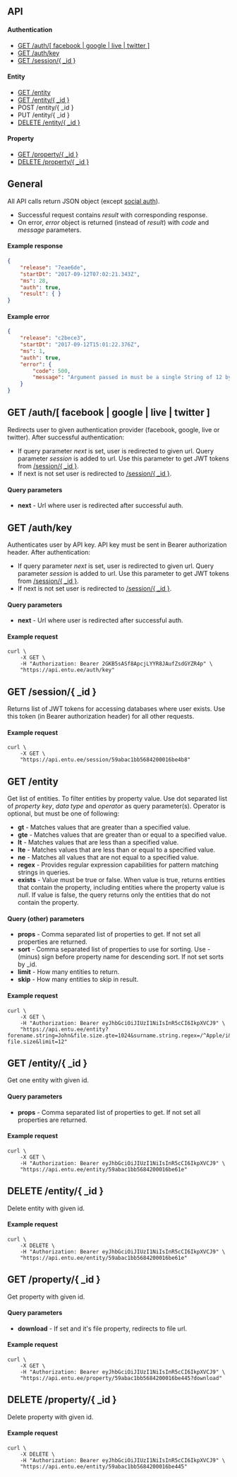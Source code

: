 ## API
#### Authentication
- [GET /auth/[ facebook \| google \| live \| twitter ]](#get-auth-facebook--google--live--twitter-)
- [GET /auth/key](#get-authkey)
- [GET /session/{ \_id }](#get-session-_id-)

#### Entity
- [GET /entity](#get-entity)
- [GET /entity/{ \_id }](#get-entity-_id-)
- POST /entity/{ \_id }
- PUT /entity/{ \_id }
- [DELETE /entity/{ \_id }](#delete-entity-_id-)

#### Property
- [GET /property/{ \_id }](#get-property-_id-)
- [DELETE /property/{ \_id }](#delete-property-_id-)




## General
All API calls return JSON object (except [social auth](#get-authfacebookgooglelivetwitter)).
- Successful request contains *result* with corresponding response.
- On error, *error* object is returned (instead of *result*) with *code* and *message* parameters.

#### Example response
```json
{
    "release": "7eae6de",
    "startDt": "2017-09-12T07:02:21.343Z",
    "ms": 28,
    "auth": true,
    "result": { }
}
```

#### Example error
```json
{
    "release": "c2bece3",
    "startDt": "2017-09-12T15:01:22.376Z",
    "ms": 1,
    "auth": true,
    "error": {
        "code": 500,
        "message": "Argument passed in must be a single String of 12 bytes or a string of 24 hex characters"
    }
}
```




## GET /auth/[ facebook \| google \| live \| twitter ]
Redirects user to given authentication provider (facebook, google, live or twitter). After successful authentication:
- If query parameter *next* is set, user is redirected to given url. Query parameter *session* is added to url. Use this parameter to get JWT tokens from [/session/{ \_id }](#get-session-_id-).
- If next is not set user is redirected to [/session/{ \_id }](#get-session-_id-).

#### Query parameters
- **next** - Url where user is redirected after successful auth.


## GET /auth/key
Authenticates user by API key. API key must be sent in Bearer authorization header. After authentication:
- If query parameter *next* is set, user is redirected to given url. Query parameter *session* is added to url. Use this parameter to get JWT tokens from [/session/{ \_id }](#get-session-_id-).
- If next is not set user is redirected to [/session/{ \_id }](#get-session-_id-).

#### Query parameters
- **next** - Url where user is redirected after successful auth.

#### Example request
```shell
curl \
    -X GET \
    -H "Authorization: Bearer 2GKB5sASf8ApcjLYYR8JAufZsdGYZR4p" \
    "https://api.entu.ee/auth/key"
```


## GET /session/{ \_id }
Returns list of JWT tokens for accessing databases where user exists. Use this token (in Bearer authorization header) for all other requests.

#### Example request
```shell
curl \
    -X GET \
    "https://api.entu.ee/session/59abac1bb5684200016be4b8"
```




## GET /entity
Get list of entities. To filter entities by property value. Use dot separated list of *property key*, *data type* and *operator* as query parameter(s). Operator is optional, but must be one of following:
- **gt** - Matches values that are greater than a specified value.
- **gte** - Matches values that are greater than or equal to a specified value.
- **lt** - Matches values that are less than a specified value.
- **lte** - Matches values that are less than or equal to a specified value.
- **ne** - Matches all values that are not equal to a specified value.
- **regex** - Provides regular expression capabilities for pattern matching strings in queries.
- **exists** - Value must be true or false. When value is true, returns entities that contain the property, including entities where the property value is *null*. If value is false, the query returns only the entities that do not contain the property.

#### Query (other) parameters
- **props** - Comma separated list of properties to get. If not set all properties are returned.
- **sort** - Comma separated list of properties to use for sorting. Use - (minus) sign before property name for descending sort. If not set sorts by \_id.
- **limit** - How many entities to return.
- **skip** - How many entities to skip in result.

#### Example request
```shell
curl \
    -X GET \
    -H "Authorization: Bearer eyJhbGciOiJIUzI1NiIsInR5cCI6IkpXVCJ9" \
    "https://api.entu.ee/entity?forename.string=John&file.size.gte=1024&surname.string.regex=/^Apple/i&photo._id.exists=false&sort=-file.size&limit=12"
```




## GET /entity/{ \_id }
Get one entity with given id.

#### Query parameters
- **props** - Comma separated list of properties to get. If not set all properties are returned.

#### Example request
```shell
curl \
    -X GET \
    -H "Authorization: Bearer eyJhbGciOiJIUzI1NiIsInR5cCI6IkpXVCJ9" \
    "https://api.entu.ee/entity/59abac1bb5684200016be61e"
```


## DELETE /entity/{ \_id }
Delete entity with given id.

#### Example request
```shell
curl \
    -X DELETE \
    -H "Authorization: Bearer eyJhbGciOiJIUzI1NiIsInR5cCI6IkpXVCJ9" \
    "https://api.entu.ee/entity/59abac1bb5684200016be61e"
```




## GET /property/{ \_id }
Get property with given id.

#### Query parameters
- **download** - If set and it's file property, redirects to file url.

#### Example request
```shell
curl \
    -X GET \
    -H "Authorization: Bearer eyJhbGciOiJIUzI1NiIsInR5cCI6IkpXVCJ9" \
    "https://api.entu.ee/property/59abac1bb5684200016be445?download"
```


## DELETE /property/{ \_id }
Delete property with given id.

#### Example request
```shell
curl \
    -X DELETE \
    -H "Authorization: Bearer eyJhbGciOiJIUzI1NiIsInR5cCI6IkpXVCJ9" \
    "https://api.entu.ee/entity/59abac1bb5684200016be445"
```
